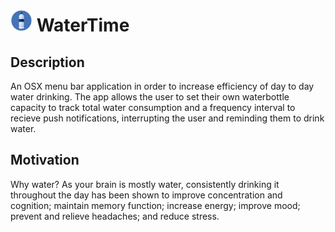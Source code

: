 # <img src="waterBottleIconCircle.png" alt="WaterTime Logo" width="35"/> WaterTime

## Description

An OSX menu bar application in order to increase efficiency of day to day water drinking. The app allows the user to set their own waterbottle capacity to track total water consumption and a frequency interval to recieve push notifications, interrupting the user and reminding them to drink water.

## Motivation

Why water? As your brain is mostly water, consistently drinking it throughout the day has been shown to improve concentration and cognition; maintain memory function; increase energy; improve mood; prevent and relieve headaches; and reduce stress.
